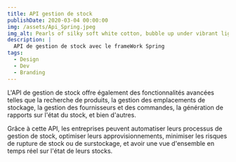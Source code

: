```yaml
---
title: API gestion de stock
publishDate: 2020-03-04 00:00:00
img: /assets/Api_Spring.jpeg
img_alt: Pearls of silky soft white cotton, bubble up under vibrant lighting
description: |
  API de gestion de stock avec le frameWork Spring
tags:
  - Design
  - Dev
  - Branding
---
```


L'API de gestion de stock offre également des fonctionnalités avancées telles que la recherche de produits, la gestion des emplacements de stockage, la gestion des fournisseurs et des commandes, la génération de rapports sur l'état du stock, et bien d'autres.

Grâce à cette API, les entreprises peuvent automatiser leurs processus de gestion de stock, optimiser leurs approvisionnements, minimiser les risques de rupture de stock ou de surstockage, et avoir une vue d'ensemble en temps réel sur l'état de leurs stocks.
